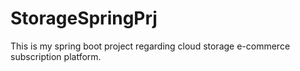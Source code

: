 # StorageSpringPrj
This is my spring boot project regarding cloud storage e-commerce subscription platform.
